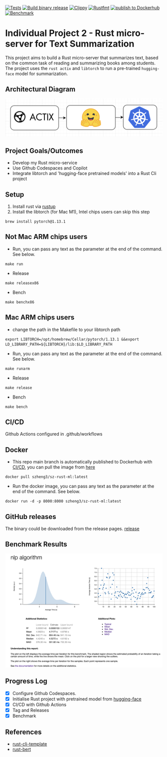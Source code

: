 [![Tests](https://github.com/szheng3/rust-individual-project-2/actions/workflows/tests.yml/badge.svg)](https://github.com/szheng3/rust-individual-project-2/actions/workflows/tests.yml)
[![Build binary release](https://github.com/szheng3/rust-individual-project-2/actions/workflows/release.yml/badge.svg)](https://github.com/szheng3/rust-individual-project-2/actions/workflows/release.yml)
[![Clippy](https://github.com/szheng3/rust-individual-project-2/actions/workflows/lint.yml/badge.svg)](https://github.com/szheng3/rust-individual-project-2/actions/workflows/lint.yml)
[![Rustfmt](https://github.com/szheng3/rust-individual-project-2/actions/workflows/rustfmt.yml/badge.svg)](https://github.com/szheng3/rust-individual-project-2/actions/workflows/rustfmt.yml)
[![publish to Dockerhub](https://github.com/szheng3/rust-individual-project-2/actions/workflows/publish.yml/badge.svg)](https://github.com/szheng3/rust-individual-project-2/actions/workflows/publish.yml)
[![Benchmark](https://github.com/szheng3/rust-individual-project-2/actions/workflows/bench.yml/badge.svg)](https://github.com/szheng3/rust-individual-project-2/actions/workflows/bench.yml)

# Individual Project 2 - Rust micro-server for Text Summarization

This project aims to build a Rust micro-server that summarizes text, based on the common task of reading and summarizing books among students. The project uses the `rust actix` and `libtorch` to run a pre-trained `hugging-face` model for summarization.

## Architectural Diagram

![image](./assets/ml.png)


## Project Goals/Outcomes

* Develop my Rust micro-service 
* Use Github Codespaces and Copilot
* Integrate libtorch and 'hugging-face pretrained models' into a Rust Cli project

## Setup

1. Install rust via [rustup](https://rustup.rs/)
2. Install the libtorch (for Mac M1), Intel chips users can skip this step
```
brew install pytorch@1.13.1
```


## Not Mac ARM chips users

* Run, you can pass any text as the parameter at the end of the command. See below.
```
make run 
```

* Release
```
make releasex86
```

* Bench
```
make benchx86
```

## Mac ARM chips users
* change the path in the Makefile to your libtorch path
```
export LIBTORCH=/opt/homebrew/Cellar/pytorch/1.13.1 &&export LD_LIBRARY_PATH=${LIBTORCH}/lib:$LD_LIBRARY_PATH
```
* Run, you can pass any text as the parameter at the end of the command. See below.
```
make runarm 
```
* Release
```
make release
```
* Bench
```
make bench
```



## CI/CD

Github Actions configured in .github/workflows

## Docker

* This repo main branch is automatically published to Dockerhub with [CI/CD](https://github.com/szheng3/rust-individual-project-2/actions/workflows/publish.yml), you can pull the image from [here](https://hub.docker.com/repository/docker/szheng3/sz-rust-ml-cli/general)
```
docker pull szheng3/sz-rust-ml:latest
```
* Run the docker image, you can pass any text as the parameter at the end of the command. See below.
```
docker run -d -p 8000:8000 szheng3/sz-rust-ml:latest
```

## GitHub releases
The binary could be downloaded from the release pages. [release](https://github.com/szheng3/rust-individual-project-2/releases)

## Benchmark Results
![Benchmark](./assets/report1.png)

## Progress Log

- [x] Configure Github Codespaces.
- [x] Initialise Rust project with pretrained model from [hugging-face](https://huggingface.co/transformers/model_doc/bart.html)
- [x] CI/CD with Github Actions
- [x] Tag and Releases
- [x] Benchmark

## References


* [rust-cli-template](https://github.com/kbknapp/rust-cli-template)
* [rust-bert](https://github.com/guillaume-be/rust-bert)